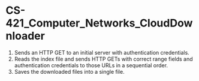 # CS-421_Computer_Networks_CloudDownloader

1.	Sends an HTTP GET to an initial server with authentication credentials.
2.	Reads the index file and sends HTTP GETs with correct range fields and authentication credentials to those URLs in a sequential order.
3.	Saves the downloaded files into a single file. 
